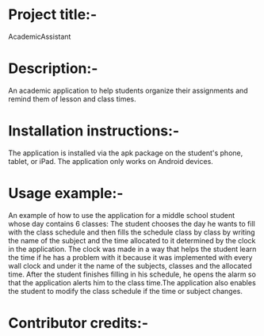#    Project title:-
 AcademicAssistant
 #    Description:-
An academic application to help students organize their assignments and remind them of lesson and class times.
#    Installation instructions:-
The application is installed via the apk package on the student's phone, tablet, or iPad. The application only works on Android devices.
#    Usage example:-
An example of how to use the application for a middle school student whose day contains 6 classes: The student chooses the day he wants to fill with the class schedule and then fills the schedule class by class by writing the name of the subject and the time allocated to it determined by the clock in the application. The clock was made in a way that helps the student learn the time if he has a problem with it because it was implemented with every wall clock and under it the name of the subjects, classes and the allocated time. After the student finishes filling in his schedule, he opens the alarm so that the application alerts him to the class time.The application also enables the student to modify the class schedule if the time or subject changes.
#    Contributor credits:-
